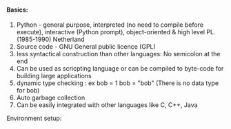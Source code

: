 #### Basics:

1. Python - general purpose, interpreted (no need to compile before execute), interactive (Python prompt), object-oriented & high level PL. (1985-1990) Netherland
2. Source code - GNU General public licence (GPL)
3. less syntactical construction than other languages: No semicolon at the end
4. Can be used as scricpting language or can be compiled to byte-code for building large applications
5. dynamic type checking : ex
      bob = 1
      bob = "bob"  (There is no data type for bob)
6. Auto garbage collection
7. Can be easily integrated with other languages like C, C++, Java

Environment setup:
